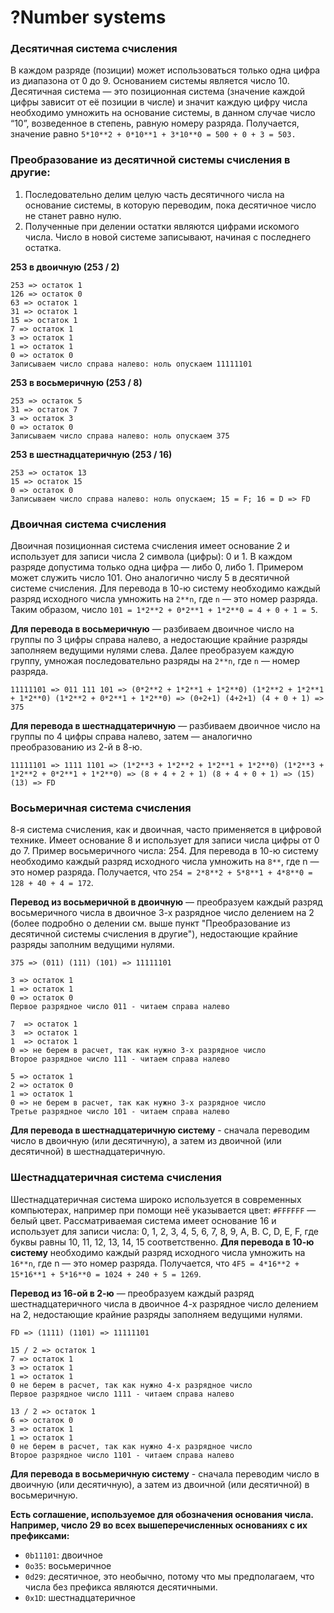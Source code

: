 # ?Number systems

### Десятичная система счисления

В каждом разряде (позиции) может использоваться только одна цифра из диапазона от 0 до 9. Основанием системы является число 10. Десятичная система — это позиционная система (значение каждой цифры зависит от её позиции в числе) и значит каждую цифру числа необходимо умножить на основание системы, в данном случае число “10”, возведенное в степень, равную номеру разряда. Получается, значение равно `5*10**2 + 0*10**1 + 3*10**0 = 500 + 0 + 3 = 503.`

### Преобразование из десятичной системы счисления в другие:

1. Последовательно делим целую часть десятичного числа на основание системы, в которую переводим, пока десятичное число не станет равно нулю.
2. Полученные при делении остатки являются цифрами искомого числа. Число в новой системе записывают, начиная с последнего остатка.

__253 в двоичную (253 / 2)__

~~~
253 => остаток 1
126 => остаток 0
63 => остаток 1
31 => остаток 1
15 => остаток 1
7 => остаток 1
3 => остаток 1
1 => остаток 1
0 => остаток 0
Записываем число справа налево: ноль опускаем 11111101
~~~

__253 в восьмеричную (253 / 8)__

~~~
253 => остаток 5
31 => остаток 7
3 => остаток 3
0 => остаток 0
Записываем число справа налево: ноль опускаем 375
~~~

__253 в шестнадцатеричную (253 / 16)__

~~~
253 => остаток 13
15 => остаток 15
0 => остаток 0
Записываем число справа налево: ноль опускаем; 15 = F; 16 = D => FD
~~~

### Двоичная система счисления

Двоичная позиционная система счисления имеет основание 2 и использует для записи числа 2 символа (цифры): 0 и 1. В каждом разряде допустима только одна цифра — либо 0, либо 1. Примером может служить число 101. Оно аналогично числу 5 в десятичной системе счисления.
Для перевода в 10-ю систему необходимо каждый разряд исходного числа умножить на `2**n`, где `n` — это номер разряда. Таким образом, число `101 = 1*2**2 + 0*2**1 + 1*2**0 = 4 + 0 + 1 = 5`.

__Для перевода в восьмеричную__ — разбиваем двоичное число на группы по 3 цифры справа налево, а недостающие крайние разряды заполняем ведущими нулями слева. Далее преобразуем каждую группу, умножая последовательно разряды на `2**n`, где `n` — номер разряда.

`11111101 => 011 111 101 => (0*2**2 + 1*2**1 + 1*2**0) (1*2**2 + 1*2**1 + 1*2**0) (1*2**2 + 0*2**1 + 1*2**0) => (0+2+1) (4+2+1) (4 + 0 + 1) => 375`

__Для перевода в шестнадцатеричную__ — разбиваем двоичное число на группы по 4 цифры справа налево, затем — аналогично преобразованию из 2-й в 8-ю.

`11111101 => 1111 1101 => (1*2**3 + 1*2**2 + 1*2**1 + 1*2**0) (1*2**3 + 1*2**2 + 0*2**1 + 1*2**0) => (8 + 4 + 2 + 1) (8 + 4 + 0 + 1) => (15) (13) => FD`

### Восьмеричная система счисления

8-я система счисления, как и двоичная, часто применяется в цифровой технике. Имеет основание 8 и использует для записи числа цифры от 0 до 7. Пример восьмеричного числа: 254.
Для перевода в 10-ю систему необходимо каждый разряд исходного числа умножить на `8**`, где n — это номер разряда. Получается, что `254 = 2*8**2 + 5*8**1 + 4*8**0 = 128 + 40 + 4 = 172`.

__Перевод из восьмеричной в двоичную__ — преобразуем каждый разряд восьмеричного числа в двоичное 3-х разрядное число делением на 2 (более подробно о делении см. выше пункт "Преобразование из десятичной системы счисления в другие"), недостающие крайние разряды заполним ведущими нулями.

~~~
375 => (011) (111) (101) => 11111101

3 => остаток 1
1 => остаток 1
0 => остаток 0
Первое разрядное число 011 - читаем справа налево

7  => остаток 1
3  => остаток 1
1  => остаток 1
0 => не берем в расчет, так как нужно 3-х разрядное число
Второе разрядное число 111 - читаем справа налево

5 => остаток 1
2 => остаток 0
1 => остаток 1
0 => не берем в расчет, так как нужно 3-х разрядное число
Третье разрядное число 101 - читаем справа налево
~~~

__Для перевода в шестнадцатеричную систему__ - сначала переводим число в двоичную (или десятичную), а затем из двоичной (или десятичной) в шестнадцатеричную.

### Шестнадцатеричная система счисления

Шестнадцатеричная система широко используется в современных компьютерах, например при помощи неё указывается цвет: `#FFFFFF` — белый цвет. Рассматриваемая система имеет основание 16 и использует для записи числа: 0, 1, 2, 3, 4, 5, 6, 7, 8, 9, A, B. C, D, E, F, где буквы равны 10, 11, 12, 13, 14, 15 соответственно. 
__Для перевода в 10-ю систему__ необходимо каждый разряд исходного числа умножить на `16**n`, где n — это номер разряда. Получается, что `4F5 = 4*16**2 + 15*16**1 + 5*16**0 = 1024 + 240 + 5 = 1269`.

__Перевод из 16-ой в 2-ю__ — преобразуем каждый разряд шестнадцатеричного числа в двоичное 4-х разрядное число делением на 2, недостающие крайние разряды заполняем ведущими нулями.

~~~
FD => (1111) (1101) => 11111101

15 / 2 => остаток 1
7 => остаток 1
3 => остаток 1
1 => остаток 1
0 не берем в расчет, так как нужно 4-х разрядное число
Первое разрядное число 1111 - читаем справа налево

13 / 2 => остаток 1
6 => остаток 0
3 => остаток 1
1 => остаток 1
0 не берем в расчет, так как нужно 4-х разрядное число
Второе разрядное число 1101 - читаем справа налево
~~~

__Для перевода в восьмеричную систему__ - сначала переводим число в двоичную (или десятичную), а затем из двоичной (или десятичной) в восьмеричную.

__Есть соглашение, используемое для обозначения основания числа. Например, число 29 во всех вышеперечисленных основаниях с их префиксами:__

* `0b11101`: двоичное
* `0o35`: восьмеричное
* `0d29`: десятичное, это необычно, потому что мы предполагаем, что числа без префикса являются десятичными.
* `0x1D`: шестнадцатеричное
